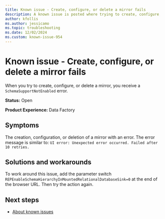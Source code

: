 ```yaml
---
title: Known issue - Create, configure, or delete a mirror fails
description: A known issue is posted where trying to create, configure, or delete a mirror fails.
author: kfollis
ms.author: jessicamo
ms.topic: troubleshooting  
ms.date: 12/02/2024
ms.custom: known-issue-954
---
```


# Known issue - Create, configure, or delete a mirror fails

When you try to create, configure, or delete a mirror, you receive a `SchemaSupportNotEnabled` error.

**Status:** Open

**Product Experience:** Data Factory

## Symptoms

The creation, configuration, or deletion of a mirror with an error. The error message is similar to: `UI error: Unexpected error occurred. Failed after 10 retries.`

## Solutions and workarounds

To work around this issue, add the parameter switch `REPEnableSchemaHierarchyInMountedRelationalDatabaseSink=0` at the end of the browser URL. Then try the action again.

## Next steps

- [About known issues](https://support.fabric.microsoft.com/known-issues)
